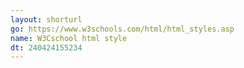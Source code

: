 ```yaml
---
layout: shorturl
go: https://www.w3schools.com/html/html_styles.asp
name: W3Cschool html style
dt: 240424155234
---
```

